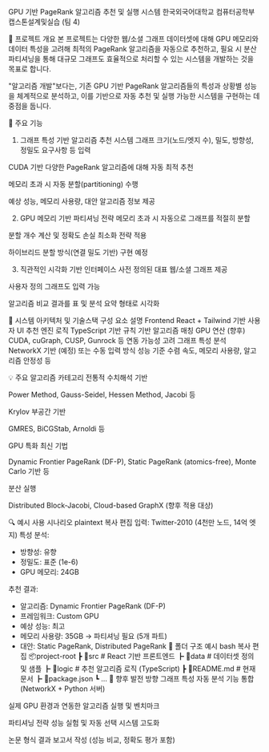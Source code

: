 GPU 기반 PageRank 알고리즘 추천 및 실행 시스템
한국외국어대학교 컴퓨터공학부 캡스톤설계및실습 (팀 4)

📌 프로젝트 개요
본 프로젝트는 다양한 웹/소셜 그래프 데이터셋에 대해 GPU 메모리와 데이터 특성을 고려해 최적의 PageRank 알고리즘을 자동으로 추천하고, 필요 시 분산 파티셔닝을 통해 대규모 그래프도 효율적으로 처리할 수 있는 시스템을 개발하는 것을 목표로 합니다.

"알고리즘 개발"보다는, 기존 GPU 기반 PageRank 알고리즘들의 특성과 상황별 성능을 체계적으로 분석하고, 이를 기반으로 자동 추천 및 실행 가능한 시스템을 구현하는 데 중점을 둡니다.

🚀 주요 기능
1. 그래프 특성 기반 알고리즘 추천 시스템
그래프 크기(노드/엣지 수), 밀도, 방향성, 정밀도 요구사항 등 입력

CUDA 기반 다양한 PageRank 알고리즘에 대해 자동 최적 추천

메모리 초과 시 자동 분할(partitioning) 수행

예상 성능, 메모리 사용량, 대안 알고리즘 정보 제공

2. GPU 메모리 기반 파티셔닝 전략
메모리 초과 시 자동으로 그래프를 적절히 분할

분할 개수 계산 및 정확도 손실 최소화 전략 적용

하이브리드 분할 방식(연결 밀도 기반) 구현 예정

3. 직관적인 시각화 기반 인터페이스
사전 정의된 대표 웹/소셜 그래프 제공

사용자 정의 그래프도 입력 가능

알고리즘 비교 결과를 표 및 분석 요약 형태로 시각화

🧠 시스템 아키텍처 및 기술스택
구성 요소	설명
Frontend	React + Tailwind 기반 사용자 UI
추천 엔진 로직	TypeScript 기반 규칙 기반 알고리즘 매칭
GPU 연산 (향후)	CUDA, cuGraph, CUSP, Gunrock 등 연동 가능성 고려
그래프 특성 분석	NetworkX 기반 (예정) 또는 수동 입력 방식
성능 기준	수렴 속도, 메모리 사용량, 알고리즘 안정성 등

💡 주요 알고리즘 카테고리
전통적 수치해석 기반

Power Method, Gauss-Seidel, Hessen Method, Jacobi 등

Krylov 부공간 기반

GMRES, BiCGStab, Arnoldi 등

GPU 특화 최신 기법

Dynamic Frontier PageRank (DF-P), Static PageRank (atomics-free), Monte Carlo 기반 등

분산 실행

Distributed Block-Jacobi, Cloud-based GraphX (향후 적용 대상)

🔍 예시 사용 시나리오
plaintext
복사
편집
입력: Twitter-2010 (4천만 노드, 14억 엣지)
특성 분석:
- 방향성: 유향
- 정밀도: 표준 (1e-6)
- GPU 메모리: 24GB

추천 결과:
- 알고리즘: Dynamic Frontier PageRank (DF-P)
- 프레임워크: Custom GPU
- 예상 성능: 최고
- 메모리 사용량: 35GB → 파티셔닝 필요 (5개 파트)
- 대안: Static PageRank, Distributed PageRank
📂 폴더 구조 예시
bash
복사
편집
📦project-root
 ┣ 📁src                # React 기반 프론트엔드
 ┣ 📁data               # 데이터셋 정의 및 샘플
 ┣ 📁logic              # 추천 알고리즘 로직 (TypeScript)
 ┣ 📄README.md          # 현재 문서
 ┣ 📄package.json
 ┗ ...
📌 향후 발전 방향
그래프 특성 자동 분석 기능 통합 (NetworkX + Python 서버)

실제 GPU 환경과 연동한 알고리즘 실행 및 벤치마크

파티셔닝 전략 성능 실험 및 자동 선택 시스템 고도화

논문 형식 결과 보고서 작성 (성능 비교, 정확도 평가 포함)

